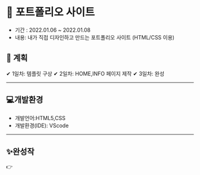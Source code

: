 # 📝 포트폴리오 사이트


- 기간 : 2022.01.06 ~ 2022.01.08  
- 내용: 내가 직접 디자인하고 만드는 포트폴리오 사이트 (HTML/CSS 이용) 


## 📑 계획 

✔ 1일차: 템플릿 구상
✔ 2일차: HOME,INFO 페이지 제작 
✔ 3일차: 완성


--------------------------
## 💻개발환경
- 개발언어:HTML5,CSS
- 개발환경(IDE): VScode

--------------------------
## ✨완성작

👉 
